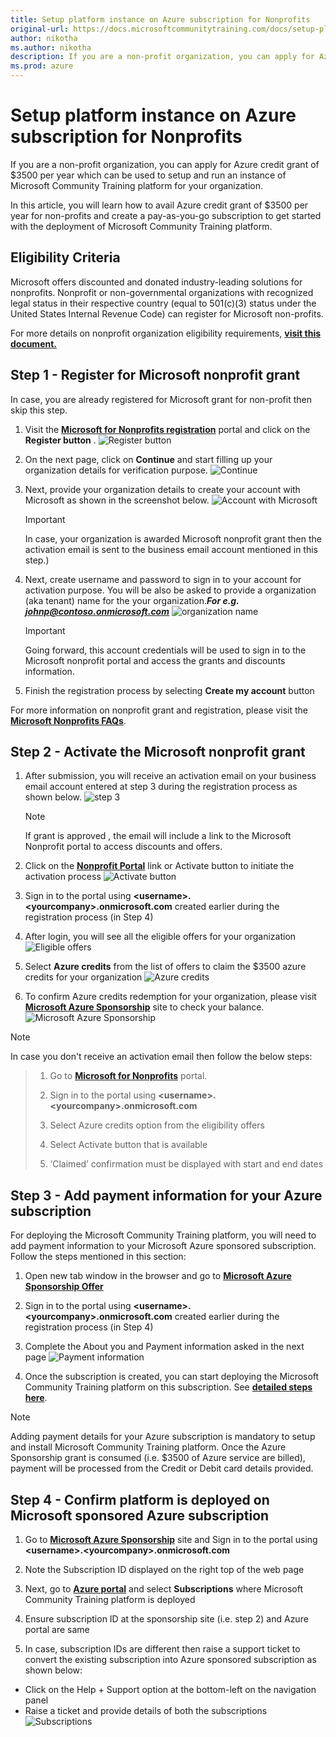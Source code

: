 ```yaml
---
title: Setup platform instance on Azure subscription for Nonprofits
original-url: https://docs.microsoftcommunitytraining.com/docs/setup-platform-instance-on-azure-subscription-for-nonprofits
author: nikotha
ms.author: nikotha
description: If you are a non-profit organization, you can apply for Azure credit grant of $3500 per year which can be used to setup and run an instance of Microsoft Community Training platform for your organization.
ms.prod: azure
---
```


# Setup platform instance on Azure subscription for Nonprofits

If you are a non-profit organization, you can apply for Azure credit grant of $3500 per year which can be used to setup and run an instance of Microsoft Community Training platform for your organization.

In this article, you will learn how to avail Azure credit grant of $3500 per year for non-profits and create a pay-as-you-go subscription to get started with the deployment of Microsoft Community Training platform.

## Eligibility Criteria

Microsoft offers discounted and donated industry-leading solutions for nonprofits. Nonprofit or non-governmental organizations with recognized legal status in their respective country (equal to 501(c)(3) status under the United States Internal Revenue Code) can register for Microsoft non-profits.

For more details on nonprofit organization eligibility requirements, [**visit this document.**](https://query.prod.cms.rt.microsoft.com/cms/api/am/binary/RE2Gxsp)

## Step 1  - Register for Microsoft nonprofit grant

In case, you are already registered for Microsoft grant for non-profit then skip this step.

1. Visit the [**Microsoft for Nonprofits registration**](https://nonprofit.microsoft.com/register) portal and click on the **Register button** .
![Register button](../../media/image%28121%29.png)

2. On the next page, click on **Continue** and start filling up your organization details for verification purpose.
![Continue](../../media/image%28122%29.png)

3. Next, provide your organization details to create your account with Microsoft as shown in the screenshot below.
![Account with Microsoft](../../media/image%28123%29.png)

    > [!IMPORTANT]
    > In case, your organization is awarded Microsoft nonprofit grant then the activation email is sent to the business email account mentioned in this step.)

4. Next, create username and password to sign in to your account for activation purpose. You will be also be asked to provide a organization (aka tenant) name for the your organization.***For e.g. johnp@contoso.onmicrosoft.com***
    ![organization name](../../media/image%28124%29.png)
    > [!IMPORTANT]
    > Going forward, this account credentials will be used to sign in to the Microsoft nonprofit portal and access the grants and discounts information.

5. Finish the registration process by selecting **Create my account** button

For more information on nonprofit grant and registration, please visit the [**Microsoft Nonprofits FAQs**](https://www.microsoft.com/nonprofits/faq).

## Step 2  - Activate the Microsoft nonprofit grant

1. After submission, you will receive an activation email on your business email account entered at step 3 during the registration process as shown below.
    ![step 3](../../media/image%28126%29.png)

    > [!NOTE]
    > If grant is approved , the email will include a link to the Microsoft Nonprofit portal to access discounts and offers.

2. Click on the [**Nonprofit Portal**](https://nonprofit.microsoft.com/signin)  link or Activate button to initiate the activation process
![Activate button](../../media/image%28127%29.png)

3. Sign in to the portal using **\<username>.\<yourcompany>.onmicrosoft.com** created earlier during the registration process (in Step 4)

4. After login, you will see all the eligible offers for your organization
![Eligible offers](../../media/image%28128%29.png)

5. Select **Azure credits** from the list of offers to claim the $3500 azure credits for your organization
![Azure credits](../../media/image%28129%29.png)

6. To confirm Azure credits redemption for your organization, please visit [**Microsoft Azure Sponsorship**](https://www.microsoftazuresponsorships.com/) site to check your balance.
![Microsoft Azure Sponsorship](../../media/image%28130%29.png)

> [!NOTE]
> In case you don't receive an activation email then follow the below steps:

>1. Go to  [**Microsoft for Nonprofits**](https://nonprofit.microsoft.com) portal.
>
>2. Sign in to the portal using **\<username>.\<yourcompany>.onmicrosoft.com**
>
>3. Select Azure credits option from the eligibility offers
>
>4. Select Activate button that is available
>
>5. ‘Claimed’ confirmation must be displayed with start and end dates

## Step 3  - Add payment information for your Azure subscription

For deploying the Microsoft Community Training platform, you will need to add payment information to your Microsoft Azure sponsored subscription. Follow the steps mentioned in this section:

1. Open new tab window in the browser and go to [**Microsoft Azure Sponsorship Offer**](https://signup.azure.com/signup?offer=ms-azr-0036p)

2. Sign in to the portal using  **\<username>.\<yourcompany>.onmicrosoft.com** created earlier during the registration process (in Step 4)

3. Complete the About you and Payment information asked in the next page
![Payment information](../../media/image%28131%29.png)

4. Once the subscription is created, you can start deploying the Microsoft Community Training platform on this subscription. See [**detailed steps here**](../../infrastructure-management/install-your-platform-instance/installation-guide-detailed-steps.md).

> [!NOTE]
> Adding payment details for your Azure subscription is mandatory to setup and install Microsoft Community Training platform. Once the Azure Sponsorship grant is consumed (i.e. $3500 of Azure service are billed), payment will be processed from the Credit or Debit card details provided.

## Step 4 - Confirm platform is deployed on Microsoft sponsored Azure subscription

1. Go to  [**Microsoft Azure Sponsorship**](https://www.microsoftazuresponsorships.com/) site and Sign in to the portal using  **\<username>.\<yourcompany>.onmicrosoft.com**

2. Note the Subscription ID displayed on the right top of the web page

3. Next, go to [**Azure portal**](http://portal.zure.com/) and select **Subscriptions** where Microsoft Community Training platform is deployed

4. Ensure subscription ID at the sponsorship site (i.e. step 2) and Azure portal are same

5. In case, subscription IDs are different then raise a support ticket to convert the existing subscription into Azure sponsored subscription as shown below:

* Click on the Help + Support option at the bottom-left on the navigation panel  
* Raise a ticket and provide details of both the subscriptions
    ![Subscriptions](../../media/image%28132%29.png)
